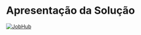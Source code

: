 # Apresentação da Solução

[![JobHub](https://img.youtube.com/vi/kC0mEB2ek7E/0.jpg)](https://www.youtube.com/watch?v=kC0mEB2ek7E)
